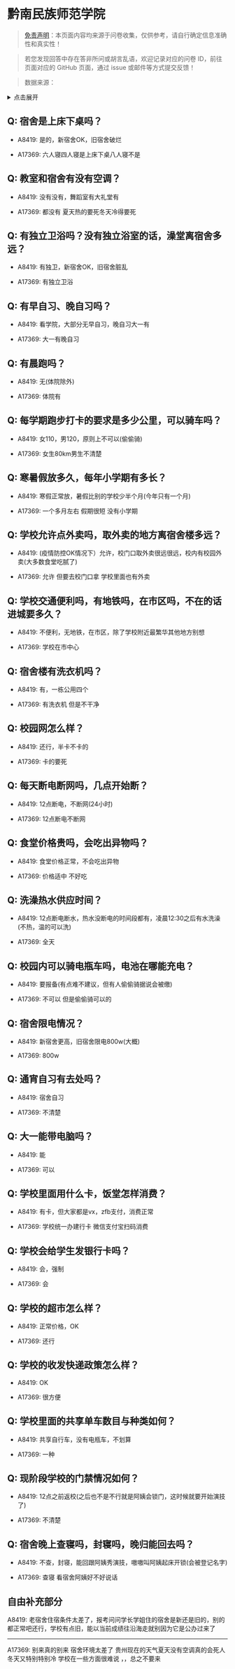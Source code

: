 # 黔南民族师范学院

> [免责声明](https://colleges.chat/#_3)：本页面内容均来源于问卷收集，仅供参考，请自行确定信息准确性和真实性！

> 若您发现回答中存在答非所问或胡言乱语，欢迎记录对应的问卷 ID，前往页面对应的 GitHub 页面，通过 issue 或邮件等方式提交反馈！

> 数据来源：

<details><summary>点击展开</summary>
<ul>
<li>A8419: 匿名 (2022 年 06 月)</li>
<li>A17369: 匿名 (2023 年 06 月)</li>
</ul>
</details>

## Q: 宿舍是上床下桌吗？

- A8419: 是的，新宿舍OK，旧宿舍破烂

- A17369: 六人寝四人寝是上床下桌八人寝不是

## Q: 教室和宿舍有没有空调？

- A8419: 没有没有，舞蹈室有大礼堂有

- A17369: 都没有 夏天热的要死冬天冷得要死

## Q: 有独立卫浴吗？没有独立浴室的话，澡堂离宿舍多远？

- A8419: 有独卫，新宿舍OK，旧宿舍脏乱

- A17369: 有独立卫浴

## Q: 有早自习、晚自习吗？

- A8419: 看学院，大部分无早自习，晚自习大一有

- A17369: 大一有晚自习

## Q: 有晨跑吗？

- A8419: 无(体院除外)

- A17369: 体院有

## Q: 每学期跑步打卡的要求是多少公里，可以骑车吗？

- A8419: 女110，男120，原则上不可以(偷偷骑)

- A17369: 女生80km男生不清楚

## Q: 寒暑假放多久，每年小学期有多长？

- A8419: 寒假正常放，暑假比别的学校少半个月(今年只有一个月)

- A17369: 一个多月左右 假期很短 没有小学期

## Q: 学校允许点外卖吗，取外卖的地方离宿舍楼多远？

- A8419: (疫情防控OK情况下）允许，校门口取外卖很远很远，校内有校园外卖(大多数食堂吃腻了)

- A17369: 允许 但要去校门口拿 学校里面也有外卖

## Q: 学校交通便利吗，有地铁吗，在市区吗，不在的话进城要多久？

- A8419: 不便利，无地铁，在市区，除了学校附近最繁华其他地方别想

- A17369: 学校在市中心

## Q: 宿舍楼有洗衣机吗？

- A8419: 有，一栋公用四个

- A17369: 有洗衣机 但是不干净

## Q: 校园网怎么样？

- A8419: 还行，半卡不卡的

- A17369: 卡的要死

## Q: 每天断电断网吗，几点开始断？

- A8419: 12点断电，不断网(24小时)

- A17369: 12点断电不断网

## Q: 食堂价格贵吗，会吃出异物吗？

- A8419: 食堂价格正常，不会吃出异物

- A17369: 价格适中 不好吃

## Q: 洗澡热水供应时间？

- A8419: 12点断电断水，热水没断电的时间段都有，凌晨12:30之后有水洗澡(不热，温的可以洗)

- A17369: 全天

## Q: 校园内可以骑电瓶车吗，电池在哪能充电？

- A8419: 要报备(有点难不建议，但有人偷偷骑据说会被缴)

- A17369: 不可以 但是偷偷骑可以的

## Q: 宿舍限电情况？

- A8419: 新宿舍更高，旧宿舍限电800w(大概)

- A17369: 800w

## Q: 通宵自习有去处吗？

- A8419: 宿舍自习

- A17369: 不清楚

## Q: 大一能带电脑吗？

- A8419: 能

- A17369: 可以

## Q: 学校里面用什么卡，饭堂怎样消费？

- A8419: 有卡，但大家都是vx，zfb支付，消费正常

- A17369: 学校统一办建行卡 微信支付宝扫码消费

## Q: 学校会给学生发银行卡吗？

- A8419: 会，强制

- A17369: 会

## Q: 学校的超市怎么样？

- A8419: 正常价格，OK

- A17369: 还行

## Q: 学校的收发快递政策怎么样？

- A8419: OK

- A17369: 很方便

## Q: 学校里面的共享单车数目与种类如何？

- A8419: 共享自行车，没有电瓶车，不划算

- A17369: 一种

## Q: 现阶段学校的门禁情况如何？

- A8419: 12点之前返校(之后也不是不行就是阿姨会锁门，这时候就要开始演技了)

- A17369: 不清楚

## Q: 宿舍晚上查寝吗，封寝吗，晚归能回去吗？

- A8419: 不查，封寝，能回跟阿姨秀演技，嗷嗷叫阿姨起床开锁(会被登记名字)

- A17369: 查寝 看宿舍阿姨好不好说话

## 自由补充部分

A8419: 老宿舍住宿条件太差了，报考问问学长学姐住的宿舍是新还是旧的，别的都正常吧还行，学校有点旧，能以当前成绩往沿海走就别因为它是公办过来了

***

A17369: 别来真的别来 宿舍环境太差了 贵州现在的天气夏天没有空调真的会死人 冬天又特别特别冷 学校在一些方面很难说 ，，总之不要来